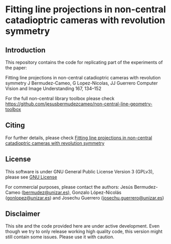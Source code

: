 # Fitting line projections in non-central catadioptric cameras with revolution symmetry

## Introduction
This repository contains the code for replicating part of the experiments of the paper:

Fitting line projections in non-central catadioptric cameras with revolution symmetry
J Bermudez-Cameo, G Lopez-Nicolas, JJ Guerrero
Computer Vision and Image Understanding 167, 134–152

For the full non-central library toolbox please check https://github.com/jesusbermudezcameo/non-central-line-geometry-toolbox

## Citing
For further details, please check [Fitting line projections in non-central catadioptric cameras with revolution symmetry](www.doi.org/10.1016/j.cviu.2018.01.003)

## License 

This software is under GNU General Public License Version 3 (GPLv3), please see [GNU License](http://www.gnu.org/licenses/gpl.html)

For commercial purposes, please contact the authors: Jesús Bermudez-Cameo (bermudez@unizar.es), Gonzalo López-Nicolás (gonlopez@unizar.es) and Josechu Guerrero (josechu.guerrero@unizar.es)


## Disclaimer

This site and the code provided here are under active development. Even though we try to only release working high quality code, this version might still contain some issues. Please use it with caution.
